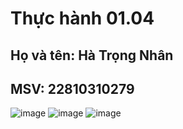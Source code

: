 # Thực hành 01.04
## Họ và tên: Hà Trọng Nhân
## MSV: 22810310279

![image](https://github.com/user-attachments/assets/5b78ef24-a976-4966-8d54-6c2269f8f49a)
![image](https://github.com/user-attachments/assets/6658c974-2e9c-4a00-a1b5-808c622577fc)
![image](https://github.com/user-attachments/assets/8c8358f0-263a-4b5b-9d0e-2118a44ac529)
